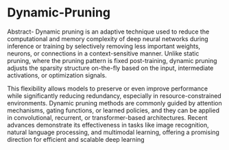 # Dynamic-Pruning

Abstract- Dynamic pruning is an adaptive technique used to reduce the computational and memory complexity of deep neural networks during inference or training by selectively removing less important weights, neurons, or connections in a context-sensitive manner. Unlike static pruning, where the pruning pattern is fixed post-training, dynamic pruning adjusts the sparsity structure on-the-fly based on the input, intermediate activations, or optimization signals.

This flexibility allows models to preserve or even improve performance while significantly reducing redundancy, especially in resource-constrained environments. Dynamic pruning methods are commonly guided by attention mechanisms, gating functions, or learned policies, and they can be applied in convolutional, recurrent, or transformer-based architectures. Recent advances demonstrate its effectiveness in tasks like image recognition, natural language processing, and multimodal learning, offering a promising direction for efficient and scalable deep learning
